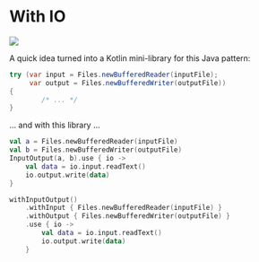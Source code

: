 # With IO

[![](https://jitpack.io/v/mikaelhg/withio.svg)](https://jitpack.io/#mikaelhg/withio)

A quick idea turned into a Kotlin mini-library for this Java pattern:

```java
try (var input = Files.newBufferedReader(inputFile);
     var output = Files.newBufferedWriter(outputFile))
{
        /* ... */
}
```

... and with this library ...

```kotlin
val a = Files.newBufferedReader(inputFile)
val b = Files.newBufferedWriter(outputFile)
InputOutput(a, b).use { io ->
    val data = io.input.readText()
    io.output.write(data)
}

withInputOutput()
    .withInput { Files.newBufferedReader(inputFile) }
    .withOutput { Files.newBufferedWriter(outputFile) }
    .use { io ->
        val data = io.input.readText()
        io.output.write(data)
    }
```
